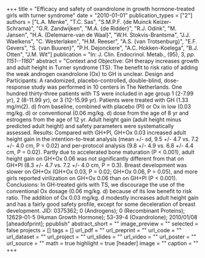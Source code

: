 +++
title = "Efficacy and safety of oxandrolone in growth hormone-treated girls with turner syndrome"
date = "2010-01-01"
publication_types = ["2"]
authors = ["L.A. Menke", "T.C. Sas", "S.M.P.F. {de Muinck Keizer-Schrama}", "G.R. Zandwijken", "M.A. {de Ridder}", "R.J. Odink", "M. Jansen", "H.A. {Delemarre-van de Waal}", "W.H. Stokvis-Brantsma", "J.J. Waelkens", "C. Westerlaken", "H.M. Reeser", "A.S. {van Trotsenburg}", "E.F. Gevers", "S. {van Buuren}", "P.H. Dejonckere", "A.C. Hokken-Koelega", "B.J. Otten", "J.M. Wit"]
publication = "In: J. Clin. Endocrinol. Metab., (95), 3, _pp. 1151--1160_"
abstract = "Context and Objective: GH therapy increases growth and adult height in Turner syndrome (TS). The benefit to risk ratio of adding the weak androgen oxandrolone (Ox) to GH is unclear. Design and Participants: A randomized, placebo-controlled, double-blind, dose-response study was performed in 10 centers in The Netherlands. One hundred thirty-three patients with TS were included in age group 1 (2-7.99 yr), 2 (8-11.99 yr), or 3 (12-15.99 yr). Patients were treated with GH (1.33 mg/m(2). d) from baseline, combined with placebo (Pl) or Ox in low (0.03 mg/kg. d) or conventional (0.06 mg/kg. d) dose from the age of 8 yr and estrogens from the age of 12 yr. Adult height gain (adult height minus predicted adult height) and safety parameters were systematically assessed. Results: Compared with GH+Pl, GH+Ox 0.03 increased adult height gain in the intention-to-treat analysis (mean +/- sd, 9.5 +/- 4.7 vs. 7.2 +/- 4.0 cm, P = 0.02) and per-protocol analysis (9.8 +/- 4.9 vs. 6.8 +/- 4.4 cm, P = 0.02). Partly due to accelerated bone maturation (P < 0.001), adult height gain on GH+Ox 0.06 was not significantly different from that on GH+Pl (8.3 +/- 4.7 vs. 7.2 +/- 4.0 cm, P = 0.3). Breast development was slower on GH+Ox (GH+Ox 0.03, P = 0.02; GH+Ox 0.06, P = 0.05), and more girls reported virilization on GH+Ox 0.06 than on GH+Pl (P < 0.001). Conclusions: In GH-treated girls with TS, we discourage the use of the conventional Ox dosage (0.06 mg/kg. d) because of its low benefit to risk ratio. The addition of Ox 0.03 mg/kg. d modestly increases adult height gain and has a fairly good safety profile, except for some deceleration of breast development. JID: 0375362; 0 (Androgens); 0 (Recombinant Proteins); 12629-01-5 (Human Growth Hormone); 53-39-4 (Oxandrolone); 2010/01/08 [aheadofprint]; ppublish"
abstract_short = ""
image_preview = ""
selected = false
projects = []
tags = []
url_pdf = ""
url_preprint = ""
url_code = ""
url_dataset = ""
url_project = ""
url_slides = ""
url_video = ""
url_poster = ""
url_source = ""
math = true
highlight = true
[header]
image = ""
caption = ""
+++
